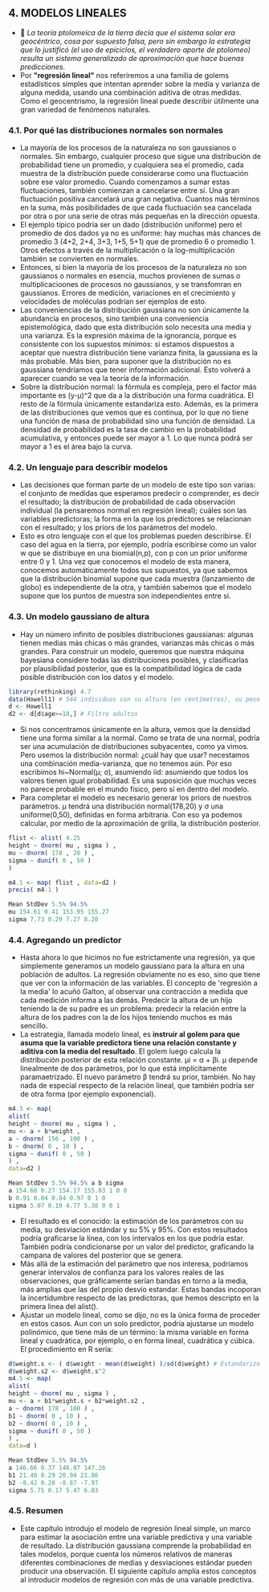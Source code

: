 ## 4. MODELOS LINEALES

* :gem: *La teoría ptolomeica de la tierra decía que el sistema solar era geocéntrico, cosa por supuesto falsa, pero sin embargo la estrategia que lo justificó (el uso de epiciclos, el verdadero aporte de ptolomeo) resulta un sistema generalizado de aproximación que hace buenas predicciones.*
* Por **"regresión lineal"** nos referiremos a una familia de golems estadísticos simples que intentan aprender sobre la media y varianza de alguna medida, usando una combinación aditiva de otras medidas. Como el geocentrismo, la regresión lineal puede describir útilmente una gran variedad de fenómenos naturales.

### 4.1. Por qué las distribuciones normales son normales

* La mayoría de los procesos de la naturaleza no son gaussianos o normales. Sin embargo, cualquier proceso que sigue una distribución de probabilidad tiene un promedio, y cualquiera sea el promedio, cada muestra de la distribución puede considerarse como una fluctuación sobre ese valor promedio. Cuando comenzamos a sumar estas fluctuaciones, también comienzan a cancelarse entre sí. Una gran fluctuación positiva cancelará una gran negativa. Cuantos más términos en la suma, más posibilidades de que cada fluctuación sea cancelada por otra o por una serie de otras más pequeñas en la dirección opuesta. 
* El ejemplo típico podría ser un dado (distribución uniforme) pero el promedio de dos dados ya no es uniforme: hay muchas más chances de promedio 3 (4+2, 2+4, 3+3, 1+5, 5+1) que de promedio 6 o promedio 1. Otros efectos a través de la multiplicación o la log-multiplicación también se convierten en normales.
* Entonces, si bien la mayoría de los procesos de la naturaleza no son gaussianos o normales en esencia, muchos provienen de sumas o multiplicacioones de procesos no gaussianos, y se transfomran en gaussianos. Errores de medición, variaciones en el crecimiento y velocidades de moléculas podrían ser ejemplos de esto.
* Las conveniencias de la distribución gaussiana no son únicamente la abundancia en procesos, sino también una conveniencia epistemológica, dado que esta distribución solo necesita una media y una varianza. Es la expresión máxima de la ignorancia, porque es consistente con los supuestos mínimos: si estamos dispuestos a aceptar que nuestra distribución tiene varianza finita, la gaussiana es la más probable. Más bien, para suponer que la distribución no es gaussiana tendríamos que tener información adicional. Esto volverá a aparecer cuando se vea la teoría de la información.
* Sobre la distribución normal: la fórmula es compleja, pero el factor más importante es (y-μ)^2 que da a la distribución una forma cuadrática. El resto de la fórmula únicamente estandariza esto. Además, es la primera de las distribuciones que vemos que es continua, por lo que no tiene una función de masa de probabilidad sino una función de densidad. La densidad de probabilidad es la tasa de cambio en la probabilidad acumulativa, y entonces puede ser mayor a 1. Lo que nunca podrá ser mayor a 1 es el área bajo la curva.

### 4.2. Un lenguaje para describir modelos

* Las decisiones que forman parte de un modelo de este tipo son varias: el conjunto de medidas que esperamos predecir o comprender, es decir el resultado; la distribución de probabilidad de cada observación individual (la pensaremos normal en regresión lineal); cuáles son las variables predictoras; la forma en la que los predictores se relacionan con el resultado; y los priors de los parámetros del modelo.
* Esto es otro lenguaje con el que los problemas pueden describirse. El caso del agua en la tierra, por ejemplo, podría escribirse como un valor w que se distribuye en una biomial(n,p), con p con un prior uniforme entre 0 y 1. Una vez que conocemos el modelo de esta manera, conocemos automáticamente todos sus supuestos, ya que sabemos que la distribución binomial supone que cada muestra (lanzamiento de globo) es independiente de la otra, y también sabemos que el modelo supone que los puntos de muestra son independientes entre sí.

### 4.3. Un modelo gaussiano de altura

* Hay un número infinito de posibles distribuciones gaussianas: algunas tienen medias más chicas o más grandes, varianzas más chicas o más grandes. Para construir un modelo, queremos que nuestra máquina bayesiana considere todas las distribuciones posibles, y clasificarlas por plausibilidad posterior, que es la compatibilidad lógica de cada posible distribución con los datos y el modelo.
```r
library(rethinking) 4.7
data(Howell1) # 544 individuos con su altura (en centímetros), su peso (en kilos), su edad y si son hombres o mujeres.
d <- Howell1
d2 <- d[d$age>=18,] # Filtro adultos
```
* Si nos concentramos únicamente en la altura, vemos que la densidad tiene una forma similar a la normal. Como se trata de una normal, podría ser una acumulación de distribuciones subyacentes, como ya vimos. Pero usemos la distribución normal: ¿cuál hay que usar? necestamos una combinación media-varianza, que no tenemos aún. Por eso escribimos hi~Normal(μ; σ), asumiendo iid: asumiendo que todos los valores tienen igual probabilidad. Es una suposición que muchas veces no parece probable en el mundo físico, pero sí en dentro del modelo.
* Para completar el modelo es necesario generar los priors de nuestros parámetros. μ tendrá una distribución normal(178,20) y σ una uniforme(0,50), definidas en forma arbitraria. Con eso ya podemos calcular, por medio de la aproximación de grilla, la distribución posterior.
```r
flist <- alist( 4.25
height ~ dnorm( mu , sigma ) ,
mu ~ dnorm( 178 , 20 ) ,
sigma ~ dunif( 0 , 50 )
)

m4.1 <- map( flist , data=d2 )
precis( m4.1 )

Mean StdDev 5.5% 94.5%
mu 154.61 0.41 153.95 155.27
sigma 7.73 0.29 7.27 8.20
```

### 4.4. Agregando un predictor

* Hasta ahora lo que hicimos no fue estrictamente una regresión, ya que simplemente generamos un modelo gaussiano para la altura en una población de adultos. La regresión obviamente no es eso, sino que tiene que ver con la información de las variables. El concepto de 'regresión a la media' lo acuñó Galton, al observar una contracción a medida que cada medición informa a las demás. Predecir la altura de un hijo teniendo la de su padre es un problema: predecir la relación entre la altura de los padres con la de los hijos teniendo muchos es más sencillo.
* La estrategia, llamada modelo lineal, es **instruir al golem para que asuma que la variable predictora tiene una relación constante y aditiva con la media del resultado**. El golem luego calcula la distribución posterior de esta relación constante. μi = α + βi. μ depende linealmente de dos parámetros, por lo que está implícitamente paramaetrizado. El nuevo parámetro β tendrá su prior, también. No hay nada de especial respecto de la relación lineal, que también podría ser de otra forma (por ejemplo exponencial).

```r
m4.3 <- map(
alist(
height ~ dnorm( mu , sigma ) ,
mu <- a + b*weight ,
a ~ dnorm( 156 , 100 ) ,
b ~ dnorm( 0 , 10 ) ,
sigma ~ dunif( 0 , 50 )
) ,
data=d2 )

Mean StdDev 5.5% 94.5% a b sigma
a 154.60 0.27 154.17 155.03 1 0 0
b 0.91 0.04 0.84 0.97 0 1 0
sigma 5.07 0.19 4.77 5.38 0 0 1
```

* El resultado es el conocido: la estimación de los parámetros con su media, su desviación estándar y su 5% y 95%. Con estos resultados podría graficarse la línea, con los intervalos en los que podría estar. También podría condicionarse por un valor del predictor, graficando la campana de valores del posterior que se genera.
* Más allá de la estimación del parámetro que nos interesa, podríamos generar intervalos de confianza para los valores reales de las observaciones, que gráficamente serían bandas en torno a la media, más amplias que las del propio desvío estandar. Estas bandas incoporan la incertidumbre respecto de las predictoras, que hemos descripto en la primera linea del alist().
* Ajustar un modelo lineal, como se dijo, no es la única forma de proceder en estos casos. Aun con un solo predictor, podría ajustarse un modelo polinómico, que tiene más de un término: la misma variable en forma lineal y cuadrática, por ejemplo, o en forma lineal, cuadrática y cúbica. El procedimiento en R sería:

```r
d$weight.s <- ( d$weight - mean(d$weight) )/sd(d$weight) # Estandarizo la variable antes de ajustar 
d$weight.s2 <- d$weight.s^2
m4.5 <- map(
alist(
height ~ dnorm( mu , sigma ) ,
mu <- a + b1*weight.s + b2*weight.s2 ,
a ~ dnorm( 178 , 100 ) ,
b1 ~ dnorm( 0 , 10 ) ,
b2 ~ dnorm( 0 , 10 ) ,
sigma ~ dunif( 0 , 50 )
) ,
data=d )

Mean StdDev 5.5% 94.5%
a 146.66 0.37 146.07 147.26
b1 21.40 0.29 20.94 21.86
b2 -8.42 0.28 -8.87 -7.97
sigma 5.75 0.17 5.47 6.03
```

### 4.5. Resumen

* Este capítulo introdujo el modelo de regresión lineal simple, un marco para estimar la asociación entre una variable predictiva y una variable de resultado. La distribución gaussiana comprende la probabilidad en tales modelos, porque cuenta los números relativos de
maneras diferentes combinaciones de medias y desviaciones estándar pueden producir una observación. El siguiente capítulo amplía estos conceptos al introducir modelos de regresión con más de una variable predictiva.
